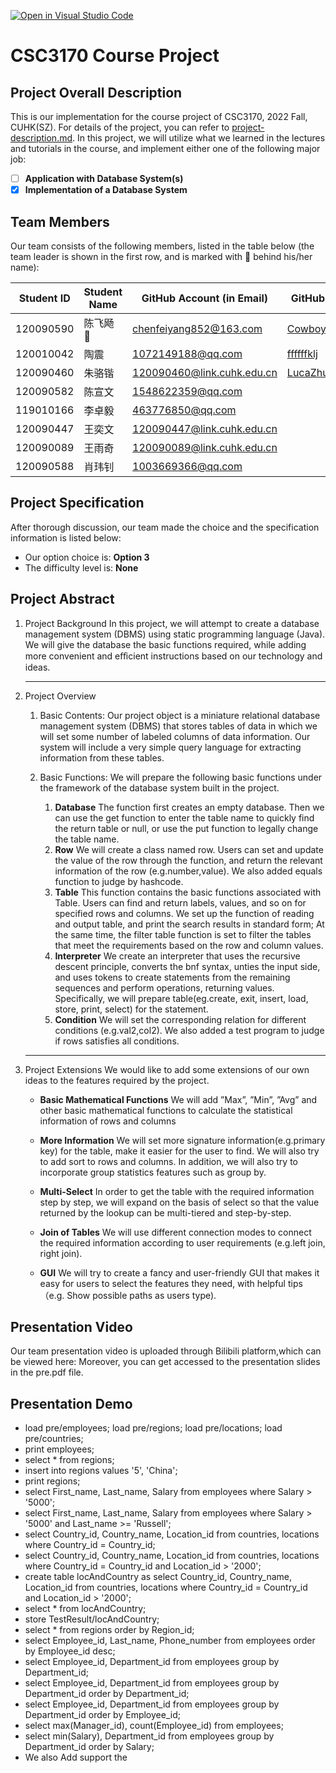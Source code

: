 [![Open in Visual Studio Code](https://classroom.github.com/assets/open-in-vscode-c66648af7eb3fe8bc4f294546bfd86ef473780cde1dea487d3c4ff354943c9ae.svg)](https://classroom.github.com/online_ide?assignment_repo_id=9422221&assignment_repo_type=AssignmentRepo)

# CSC3170 Course Project

## Project Overall Description

This is our implementation for the course project of CSC3170, 2022 Fall, CUHK(SZ). For details of the project, you can refer to [project-description.md](project-description.md). In this project, we will utilize what we learned in the lectures and tutorials in the course, and implement either one of the following major job:

<!-- Please fill in "x" to replace the blank space between "[]" to tick the todo item; it's ticked on the first one by default. -->

- [ ] **Application with Database System(s)**
- [x] **Implementation of a Database System**

## Team Members

Our team consists of the following members, listed in the table below (the team leader is shown in the first row, and is marked with 🚩 behind his/her name):

<!-- change the info below to be the real case -->

| Student ID | Student Name | GitHub Account (in Email)  | GitHub User                                   |
| ---------- | ------------ | -------------------------  |-----------------------------------------------|
| 120090590  | 陈飞飏 🚩    | chenfeiyang852@163.com     | [CowboyPhilip](https://github.com/CowboyPhilip) | 
| 120010042  | 陶震         | 1072149188@qq.com          | [ffffffklj](https://github.com/ffffffklj)     |
| 120090460  | 朱骆锴       | 120090460@link.cuhk.edu.cn | [LucaZhu0219](https://github.com/LucaZhu0219) |
| 120090582  | 陈宣文       | 1548622359@qq.com          |                                               |
| 119010166  | 李卓毅       | 463776850@qq.com           |                                               |
| 120090447  | 王奕文       | 120090447@link.cuhk.edu.cn |                                               |
| 120090089  | 王雨奇       | 120090089@link.cuhk.edu.cn |                                               |
| 120090588  | 肖玮钊       | 1003669366@qq.com          |                                               |

## Project Specification

<!-- You should remove the terms/sentence that is not necessary considering your option/branch/difficulty choice -->

After thorough discussion, our team made the choice and the specification information is listed below:

- Our option choice is: **Option 3**
- The difficulty level is: **None**

## Project Abstract

<!-- TODO -->
1. Project Background 
   In this project, we will attempt to create a database management system (DBMS) using static programming language (Java). We will give the database the basic functions required, while adding more convenient and eﬀicient instructions based on our technology and ideas.

   

   ---

   

2. Project Overview
   1. Basic Contents:
      Our project object is a miniature relational database management system (DBMS) that stores tables of data in which we will set some number of labeled columns of data information. Our system will include a very simple query language for extracting information from these tables.

      

   2. Basic Functions:
      We will prepare the following basic functions under the framework of the database system built in the project.
   
      1. **Database** The function first creates an empty database. Then we can use the get function to enter the table name to quickly find the return table or null, or use the put function to legally change the table name.
      2. **Row** We will create a class named row. Users can set and update the value of the row through the function, and return the relevant information of the row (e.g.number,value). We also added equals function to judge by hashcode.
      3. **Table** This function contains the basic functions associated with Table. Users can find and return labels, values, and so on for specified rows and columns. We set up the function of reading and output table, and print the search results in standard form; At the same time, the filter table function is set to filter the tables that meet the requirements based on the row and column values.
      4. **Interpreter** We create an interpreter that uses the recursive descent principle, converts the bnf syntax, unties the input side, and uses tokens to create statements from the remaining sequences and perform operations, returning values. Specifically, we will prepare table(eg.create, exit, insert, load, store, print, select) for the statement.
      5. **Condition** We will set the corresponding relation for different conditions (e.g.val2,col2). We also added a test program to judge if rows satisfies all conditions.
   
   
   
   ---

   

3. Project Extensions
   We would like to add some extensions of our own ideas to the features required by the project.

   + **Basic Mathematical Functions** We will add ”Max”, ”Min”, ”Avg” and other basic mathematical functions to calculate the statistical information of rows and columns

   + **More Information** We will set more signature information(e.g.primary key) for the table, make it easier for the user to find. We will also try to add sort to rows and columns. In addition, we will also try to incorporate group statistics features such as group by.

   + **Multi-Select** In order to get the table with the required information step by step, we will expand on the basis of select so that the value returned by the lookup can be multi-tiered and step-by-step.

   + **Join of Tables** We will use different connection modes to connect the required information according to user requirements (e.g.left join, right join).

   + **GUI** We will try to create a fancy and user-friendly GUI that makes it easy for users to select the features they need, with helpful tips（e.g. Show possible paths as users type).

## Presentation Video
Our team presentation video is uploaded through Bilibili platform,which can be viewed here:
Moreover, you can get accessed to the presentation slides in the pre.pdf file.

## Presentation Demo
+ load pre/employees; load pre/regions; load pre/locations; load pre/countries;
+ print employees;
+ select \* from regions;
+ insert into regions values '5', 'China';
+ print regions;
+ select First_name, Last_name, Salary from employees where Salary > '5000';
+ select First_name, Last_name, Salary from employees where Salary > '5000' and Last_name >= 'Russell';
+ select Country_id, Country_name, Location_id from countries, locations where Country_id = Country_id;
+ select Country_id, Country_name, Location_id from countries, locations where Country_id = Country_id and Location_id > '2000';
+ create table locAndCountry as select Country_id, Country_name, Location_id from countries, locations where Country_id = Country_id and Location_id > '2000';
+ select * from locAndCountry;
+ store TestResult/locAndCountry;
+ select * from regions order by Region_id;
+ select Employee_id, Last_name, Phone_number from employees order by Employee_id desc;
+ select Employee_id, Department_id from employees group by Department_id;
+ select Employee_id, Department_id from employees group by Department_id order by Department_id;
+ select Employee_id, Department_id from employees group by Department_id order by Employee_id;
+ select max(Manager_id), count(Employee_id) from employees;
+ select min(Salary), Department_id from employees group by Department_id order by Salary;
+ We also Add support the 
